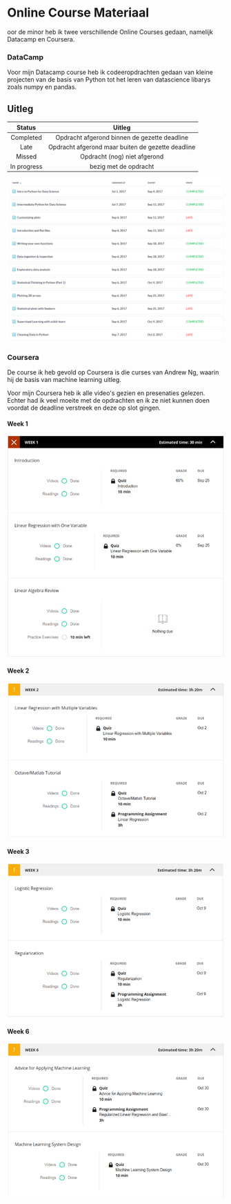# Online Course Materiaal

oor de minor heb ik twee verschillende Online Courses gedaan, namelijk Datacamp en Coursera. 


### DataCamp
Voor mijn Datacamp course heb ik codeeropdrachten gedaan van kleine projecten van de basis van Python tot het leren van datascience libarys zoals numpy en pandas. 

## Uitleg
| Status     | Uitleg
|:------------:|:------------:|
| Completed  | Opdracht afgerond binnen de gezette deadline
| Late       |Opdracht afgerond maar buiten de gezette deadline
| Missed    |Opdracht (nog) niet afgerond
| In progress| bezig met de opdracht

![alt text](OCM-Screenshots/DataCamp_14-10-2017_screenshot.png)


### Coursera
De course ik heb gevold op Coursera is die curses van Andrew Ng, waarin hij de basis van machine learning uitleg. 

Voor mijn Coursera heb ik alle video's gezien en presenaties gelezen. Echter had ik veel moeite met de opdrachten en ik ze niet kunnen doen voordat de deadline verstreek en deze op slot gingen.

#### Week 1
![alt text](COU-Screenshots/Coursera_week1.png)

#### Week 2
![alt text](COU-Screenshots/Coursera_week2.png)

#### Week 3
![alt text](COU-Screenshots/Coursera_week3.png)

#### Week 6
![alt text](COU-Screenshots/Coursera_week6.png)















